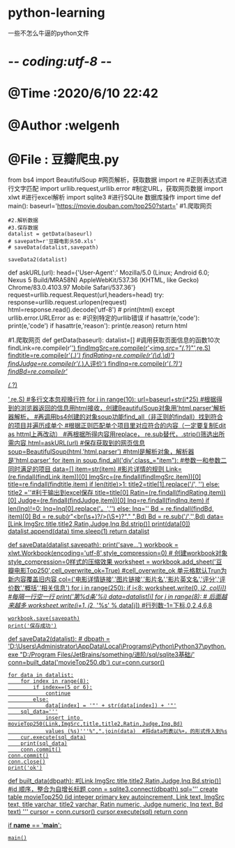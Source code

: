 # python-learning
一些不怎么牛逼的python文件
# -*- coding:utf-8 -*-
# @Time :2020/6/10 22:42
# @Author :welgenh
# @File : 豆瓣爬虫.py

from  bs4 import BeautifulSoup           #网页解析，获取数据
import re                                #正则表达式进行文字匹配
import urllib.request,urllib.error       #制定URL，获取网页数据
import xlwt                              #进行excel解析
import sqlite3                           #进行SQLite 数据库操作
import time
def main():
    baseurl='https://movie.douban.com/top250?start='
    #1.爬取网页

    #2.解析数据
    #3.保存数据
    datalist = getData(baseurl)
    # savepath=r'豆瓣电影头50.xls'
    # saveData(datalist,savepath)

    saveData2(datalist)
def askURL(url):
    head={'User-Agent':' Mozilla/5.0 (Linux; Android 6.0; Nexus 5 Build/MRA58N) AppleWebKit/537.36 (KHTML, like Gecko) Chrome/83.0.4103.97 Mobile Safari/537.36'}
    request=urllib.request.Request(url,headers=head)
    try:
        response=urllib.request.urlopen(request)
        html=response.read().decode('utf-8')
        # print(html)
    except urllib.error.URLError as e:         #识别特定的urllib错误
        if hasattr(e,'code'):
            print(e,'code')
        if hasattr(e,'reason'):
            print(e.reason)
    return html

#1.爬取网页
def getData(baseurl):
    datalist=[]
    #调用获取页面信息的函数10次
    findLink=re.compile(r'<a href="(.*?)">')
    findImgSrc=re.compile(r'<img.*src="(.*?)"',re.S)
    findtitle=re.compile(r'<span class="title">(.*)</span>')
    findRating=re.compile(r'<span class="rating_num" property="v:average">(\d\.\d)</span>')
    findJudge=re.compile(r'<span>(.*)人评价</span>')
    findInq=re.compile(r'<span class="inq">(.*?)</span>')
    findBd=re.compile(r'<p class="">(.*?)</p>',re.S)  #多行文本忽视换行符
    for i in range(10):
        url=baseurl+str(i*25)
        #根据得到的浏览器返回的信息用html接收，创建BeautifulSoup对象用'html.parser'解析器解析，
        #再调用bs4创建的对象soup功能find_all（非正则的findall）找到符合的项目并遍历成单个
        #根据正则匹配单个项目里对应符合的内容（一定要复制Edit as httml上再改动）
        #再根据所得内容用replace， re.sub替代，.strip()筛选出所需内容
        html=askURL(url)                        #保存获取到的网页信息
        soup=BeautifulSoup(html,'html.parser')  #html是解析对象，解析器是'html.parser'
        for item in soup.find_all('div',class_="item"):  #参数一和参数二同时满足的项目
            data=[]
            item=str(item)
            #影片详情的规则
            Link=(re.findall(findLink,item))[0]
            ImgSrc=(re.findall(findImgSrc,item))[0]
            title=re.findall(findtitle,item)
            if len(title)>1:
                title2=title[1].replace('/', '')
            else:
                title2 =''#利于输出到excel保存
            title=title[0]
            Ratin=(re.findall(findRating,item))[0]
            Judge=(re.findall(findJudge,item))[0]
            Inq=re.findall(findInq,item)
            if len(Inq)!=0:
                Inq=Inq[0].replace('。','')
            else:
                Inq=''
            Bd = re.findall(findBd, item)[0]
            Bd = re.sub(r"<br(\s+)?/>(\S+)?"," ",Bd)
            Bd = re.sub('/','',Bd)
            data=[Link,ImgSrc,title,title2,Ratin,Judge,Inq,Bd.strip()]
            print(data[0])
            datalist.append(data)
        time.sleep(1)
    return datalist

def saveData(datalist,savepath):
    print('save...')
    workbook = xlwt.Workbook(encoding='utf-8',style_compression=0)  # 创建workbook对象 style_compression=0样式的压缩效果
    worksheet = workbook.add_sheet('豆瓣电影Top250',cell_overwrite_ok=True)  #cell_overwrite_ok 单元格默认Trun为新内容覆盖旧内容
    col=('电影详情链接','图片链接','影片名','影片英文名','评分','评价数','概括','相关信息')
    for i in range(250):
        if i<8:
            worksheet.write(0, i*2, col[i])                   #每隔一行空一行
        print('第%d条'%i)
        data=datalist[i]
        for j in range(8):                                    # 后面越来越多
            worksheet.write(i+1, j*2, '%s' % data[j])         #行列数-1=下标,0,2,4,6,8

    workbook.save(savepath)
    print('保存成功')


def saveData2(datalist):
    # dbpath = 'D:\Users\Administrator\AppData\Local\Programs\Python\Python37\python.exe "D:/Program Files/JetBrains/something/进阶/sql/sqlite3基础/'
    conn=built_data('movieTop250.db')
    cur=conn.cursor()

    for data in datalist:
        for index in range(8):
            if index==(5 or 6):
                continue
            else:
                data[index] = '"' + str(data[index]) + '"'
        sql_data='''
                insert into movieTop250(Link,ImgSrc,title,title2,Ratin,Judge,Inq,Bd)
                values (%s)'''%",".join(data)  #将data列表以%+，的形式传入到%s
        cur.execute(sql_data)
        print(sql_data)
        conn.commit()
    conn.commit()
    conn.close()
    print('ok')
def built_data(dbpath):
    #[Link,ImgSrc,title,title2,Ratin,Judge,Inq,Bd.strip()]
    #id 顺序，整合为自增长标题
    conn = sqlite3.connect(dbpath)
    sql='''
        create table movieTop250
        (id integer primary key autoincrement,
        Link text,
        ImgSrc text,
        title varchar,
        title2 varchar,
        Ratin numeric,
        Judge numeric,
        Inq text,
        Bd text)
    '''
    cursor = conn.cursor()
    cursor.execute(sql)
    return conn

if __name__ == '__main__':

    main()




